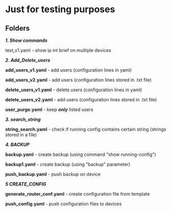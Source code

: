 # Just for testing purposes

## Folders
***1. Show commands***

test_v1.yaml - show ip int brief on multiple devices

***2. Add_Delete_users*** 

**add_users_v1.yaml** - add users (configuration lines in yaml)

**add_users_v2.yaml** - add users (configuration lines stored in .txt file)

**delete_users_v1.yaml** - delete users (configuration lines in yaml) 

**delete_users_v2.yaml** - add users (configuration lines stored in .txt file)

**user_purge.yaml** - keep ***only*** listed users 

***3. search_string*** 

**string_search.yaml** - check if running config contains certain string (strings stored in a file)

***4. BACKUP*** 

**backup.yaml** - create backup (using command "show running-config")
 
**backup1.yaml** - create backup (using "backup" parameter)

**push_backup.yaml** - push backup on device 

***5 CREATE_CONFIG***

**generate_router_conf.yaml** - create configuration file from template

**push_config.yaml** - push configuration files to devices
